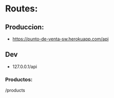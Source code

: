 # Routes:
## Produccion:
* https://punto-de-venta-sw.herokuapp.com/api
## Dev
* 127.0.0.1/api

### Productos:
/products
